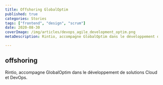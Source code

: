 ```yaml
---
title: Offshoring GlobalOptim
published: true
categories: Stories
tags: ["frontend", "design", "scrum"]
date: 2020-08-30
coverImage: /img/articles/devops_agile_development_optim.png
metaDescription: Rintio, accompagne GlobalOptim dans le développement de solutions Cloud et DevOps.

---
```


## offshoring 

Rintio, accompagne GlobalOptim dans le développement de solutions Cloud et DevOps.
